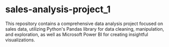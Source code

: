 # sales-analysis-project_1
This repository contains a comprehensive data analysis project focused on sales data, utilizing Python's Pandas library for data cleaning, manipulation, and exploration, as well as Microsoft Power BI for creating insightful visualizations.
